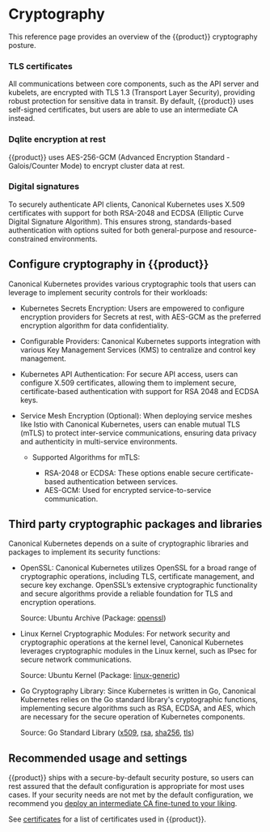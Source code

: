 # Cryptography

This reference page provides an overview of the {{product}} cryptography
posture.

### TLS certificates

All communications between core components, such as the API server and
kubelets, are encrypted with TLS 1.3 (Transport Layer Security), providing robust protection for sensitive data in transit. By default, {{product}} uses self-signed certificates, but users are able to use an intermediate CA instead.

### Dqlite encryption at rest

{{product}} uses AES-256-GCM (Advanced Encryption Standard - Galois/Counter
Mode) to encrypt cluster data at rest.

### Digital signatures

To securely authenticate API clients, Canonical Kubernetes uses X.509 certificates with support for both RSA-2048 and ECDSA (Elliptic Curve Digital Signature Algorithm). This ensures strong, standards-based authentication with options suited for both general-purpose and resource-constrained environments.

## Configure cryptography in {{product}}

Canonical Kubernetes provides various cryptographic tools that users can
leverage to implement security controls for their workloads:

* Kubernetes Secrets Encryption: Users are empowered to configure encryption
providers for Secrets at rest, with AES-GCM as the preferred encryption
algorithm for data confidentiality.

* Configurable Providers: Canonical Kubernetes supports integration with
various Key Management Services (KMS) to centralize and control key management.

* Kubernetes API Authentication: For secure API access, users can configure X.509 certificates, allowing them to implement secure, certificate-based
authentication with support for RSA 2048 and ECDSA keys.

* Service Mesh Encryption (Optional): When deploying service meshes like Istio
with Canonical Kubernetes, users can enable mutual TLS (mTLS) to protect
inter-service communications, ensuring data privacy and authenticity in
multi-service environments.

  * Supported Algorithms for mTLS:

    * RSA-2048 or ECDSA: These options enable
    secure certificate-based authentication between services.
    * AES-GCM: Used for encrypted service-to-service communication.


## Third party cryptographic packages and libraries

Canonical Kubernetes depends on a suite of cryptographic libraries and packages
to implement its security functions:

* OpenSSL: Canonical Kubernetes utilizes OpenSSL for a broad range of cryptographic operations, including TLS, certificate management, and secure key
exchange. OpenSSL’s extensive cryptographic functionality and secure algorithms
provide a reliable foundation for TLS and encryption operations.

  Source: Ubuntu Archive (Package: [openssl])

* Linux Kernel Cryptographic Modules: For network security and cryptographic
operations at the kernel level, Canonical Kubernetes leverages cryptographic
modules in the Linux kernel, such as IPsec for secure network communications.

  Source: Ubuntu Kernel (Package: [linux-generic])

* Go Cryptography Library: Since Kubernetes is written in Go, Canonical
Kubernetes relies on the Go standard library's cryptographic functions,
implementing secure algorithms such as RSA, ECDSA, and AES, which are necessary
for the secure operation of Kubernetes components.

  Source: Go Standard Library ([x509], [rsa], [sha256], [tls])

## Recommended usage and settings

{{product}} ships with a secure-by-default security posture, so users can rest assured that the default configuration is appropriate for most uses cases. If your security needs are not met by the default configuration, we recommend you [deploy an intermediate CA fine-tuned to your liking][intermediate-ca].

See [certificates] for a list of certificates used in {{product}}.

<!-- LINKS -->

[certificates]: certificates.md
[intermediate-ca]: /snap/howto/security/intermediate-ca.md
[openssl]: https://packages.ubuntu.com/jammy/openssl
[linux-generic]: https://packages.ubuntu.com/jammy/linux-generic
[x509]: https://pkg.go.dev/crypto/x509
[rsa]: https://pkg.go.dev/crypto/rsa
[sha256]: https://pkg.go.dev/crypto/sha256
[tls]: https://pkg.go.dev/crypto/tls
